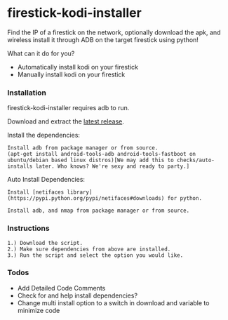 # firestick-kodi-installer

Find the IP of a firestick on the network, optionally download the apk, and wireless install it through ADB on the target firestick using python!

What can it do for you?
  - Automatically install kodi on your firestick
  - Manually install kodi on your firestick


### Installation

firestick-kodi-installer requires adb to run.

Download and extract the [latest release](https://github.com/Bradart/firestick-kodi-installer/).

Install the dependencies:

```
Install adb from package manager or from source.
(apt-get install android-tools-adb android-tools-fastboot on ubuntu/debian based linux distros)[We may add this to checks/auto-installs later. Who knows? We're sexy and ready to party.]
```

Auto Install Dependencies:
```
Install [netifaces library](https://pypi.python.org/pypi/netifaces#downloads) for python.
```

```
Install adb, and nmap from package manager or from source. 
```
### Instructions

```
1.) Download the script.
2.) Make sure dependencies from above are installed.
3.) Run the script and select the option you would like.
```

### Todos

 - Add Detailed Code Comments
 - Check for and help install dependencies?
 - Change multi install option to a switch in download and variable to minimize code


